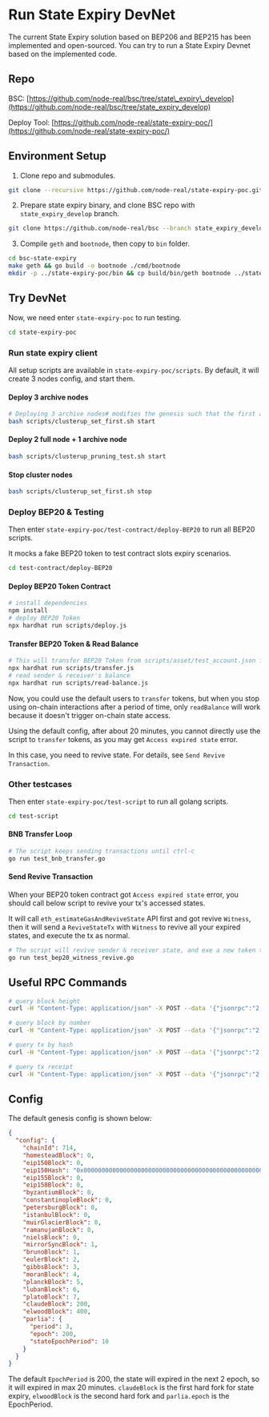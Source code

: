 # Run State Expiry DevNet

The current State Expiry solution based on BEP206 and BEP215 has been implemented and open-sourced. You can try to run a State Expiry Devnet based on the implemented code.

## Repo

BSC: [https://github.com/node-real/bsc/tree/state\_expiry\_develop](https://github.com/node-real/bsc/tree/state_expiry_develop)

Deploy Tool: [https://github.com/node-real/state-expiry-poc/](https://github.com/node-real/state-expiry-poc/)

## Environment Setup

1. Clone repo and submodules.

```bash
git clone --recursive https://github.com/node-real/state-expiry-poc.git
```

2. Prepare state expiry binary, and clone BSC repo with `state_expiry_develop` branch. 

```bash
git clone https://github.com/node-real/bsc --branch state_expiry_develop bsc-state-expiry 
```

3. Compile `geth` and `bootnode`, then copy to `bin` folder.

```bash
cd bsc-state-expiry
make geth && go build -o bootnode ./cmd/bootnode
mkdir -p ../state-expiry-poc/bin && cp build/bin/geth bootnode ../state-expiry-poc/bin
```

## Try DevNet

Now, we need enter `state-expiry-poc` to run testing.

```bash
cd state-expiry-poc
```

### Run state expiry client

All setup scripts are available in `state-expiry-poc/scripts`. By default, it will create 3 nodes config, and start them.

#### Deploy 3 archive nodes

```bash
# Deploying 3 archive nodes# modifies the genesis such that the first account of scripts/asset/test_account.json is the initBnbHolder
bash scripts/clusterup_set_first.sh start
```

#### Deploy 2 full node + 1 archive node

```bash
bash scripts/clusterup_pruning_test.sh start
```

#### Stop cluster nodes

```bash
bash scripts/clusterup_set_first.sh stop
```

### Deploy BEP20 & Testing

Then enter `state-expiry-poc/test-contract/deploy-BEP20` to run all BEP20 scripts.

It mocks a fake BEP20 token to test contract slots expiry scenarios.

```bash
cd test-contract/deploy-BEP20
```

#### Deploy BEP20 Token Contract

```bash
# install dependencies
npm install
# deploy BEP20 Token
npx hardhat run scripts/deploy.js
```

#### Transfer BEP20 Token & Read Balance

```bash
# This will transfer BEP20 Token from scripts/asset/test_account.json first account# This script only transfer once
npx hardhat run scripts/transfer.js
# read sender & receiver's balance
npx hardhat run scripts/read-balance.js
```

Now, you could use the default users to `transfer` tokens, but when you stop using on-chain interactions after a period of time, only `readBalance` will work because it doesn't trigger on-chain state access.

Using the default config, after about 20 minutes, you cannot directly use the script to `transfer` tokens, as you may get `Access expired state` error.

In this case, you need to revive state. For details, see `Send Revive Transaction`.

### Other testcases

Then enter `state-expiry-poc/test-script` to run all golang scripts.

```bash
cd test-script
```

#### BNB Transfer Loop

```bash
# The script keeps sending transactions until ctrl-c
go run test_bnb_transfer.go
```

#### Send Revive Transaction
When your BEP20 token contract got `Access expired state` error, you should call below script to revive your tx's accessed states.

It will call `eth_estimateGasAndReviveState` API first and got revive `Witness`, then it will send a `ReviveStateTx` with `Witness` to revive all your expired states, and execute the tx as normal.

```bash
# The script will revive sender & receiver state, and exe a new token transfer
go run test_bep20_witness_revive.go
```

## Useful RPC Commands

```bash
# query block height
curl -H "Content-Type: application/json" -X POST --data '{"jsonrpc":"2.0","method":"eth_blockNumber","params":[],"id":83}' 127.0.0.1:8502

# query block by number
curl -H "Content-Type: application/json" -X POST --data '{"jsonrpc":"2.0","method":"eth_getBlockByNumber","params":["0x3", true],"id":83}' 127.0.0.1:8502

# query tx by hash
curl -H "Content-Type: application/json" -X POST --data '{"jsonrpc":"2.0","method":"eth_getTransactionByHash","params":["0x12beecfb1adb7d874c4714a7871e23cf70baef612235d1276568611460927f18"],"id":83}' 127.0.0.1:8502

# query tx receipt
curl -H "Content-Type: application/json" -X POST --data '{"jsonrpc":"2.0","method":"eth_getTransactionReceipt","params":["0x782192568c8ee3393e3f3e9b7ac46e231d3cbe0b96941b642e28220ba343209b"],"id":83}' 127.0.0.1:8502
```

## Config

The default genesis config is shown below:

```json
{
  "config": {
    "chainId": 714,
    "homesteadBlock": 0,
    "eip150Block": 0,
    "eip150Hash": "0x0000000000000000000000000000000000000000000000000000000000000000",
    "eip155Block": 0,
    "eip158Block": 0,
    "byzantiumBlock": 0,
    "constantinopleBlock": 0,
    "petersburgBlock": 0,
    "istanbulBlock": 0,
    "muirGlacierBlock": 0,
    "ramanujanBlock": 0,
    "nielsBlock": 0,
    "mirrorSyncBlock": 1,
    "brunoBlock": 1,
    "eulerBlock": 2,
    "gibbsBlock": 3,
    "moranBlock": 4,
    "planckBlock": 5,
    "lubanBlock": 6,
    "platoBlock": 7,
    "claudeBlock": 200,
    "elwoodBlock": 400,
    "parlia": {
      "period": 3,
      "epoch": 200,
      "stateEpochPeriod": 10
    }
  }
}
```

The default `EpochPeriod` is 200, the state will expired in the next 2 epoch, so it will expired in max 20 minutes. `claudeBlock` is the first hard fork for state expiry, `elwoodBlock` is the second hard fork and `parlia.epoch` is the EpochPeriod.
